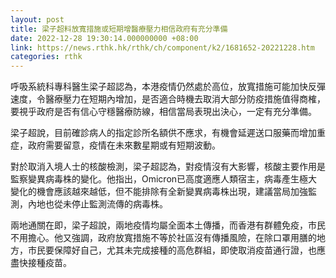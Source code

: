 ```yaml
---
layout: post
title: 梁子超料放寬措施或短期增醫療壓力相信政府有充分準備
date: 2022-12-28 19:30:14.000000000 +08:00
link: https://news.rthk.hk/rthk/ch/component/k2/1681652-20221228.htm
categories: rthk
---
```


呼吸系統科專科醫生梁子超認為，本港疫情仍然處於高位，放寬措施可能加快反彈速度，令醫療壓力在短期內增加，是否適合時機去取消大部分防疫措施值得商榷，要視乎政府是否有信心守穩醫療防線，相信當局表現出決心，一定有充分準備。

梁子超說，目前確診病人的指定診所名額供不應求，有機會延遲送口服藥而增加重症，政府需要留意，疫情在未來數星期或有短期波動。

對於取消入境人士的核酸檢測，梁子超認為，對疫情沒有大影響，核酸主要作用是監察變異病毒株的變化。他指出，Omicron已高度適應人類宿主，病毒產生極大變化的機會應該越來越低，但不能排除有全新變異病毒株出現，建議當局加強監測，內地也從未停止監測流傳的病毒株。

兩地通關在即，梁子超說，兩地疫情均屬全面本土傳播，而香港有群體免疫，市民不用擔心。他又強調，政府放寬措施不等於社區沒有傳播風險，在除口罩用膳的地方，市民要保障好自己，尤其未完成接種的高危群組，即使取消疫苗通行證，也應盡快接種疫苗。
